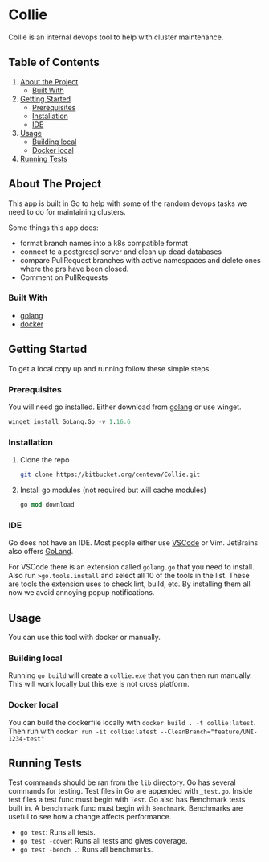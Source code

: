 # Collie

Collie is an internal devops tool to help with cluster maintenance.

## Table of Contents

1. [About the Project](#about-the-project)
    * [Built With](#built-with)
2. [Getting Started](#getting-started)
    * [Prerequisites](#prerequisites)
    * [Installation](#installation)
    * [IDE](#ide)
3. [Usage](#usage)
    * [Building local](#building-local)
    * [Docker local](#docker-local)
4. [Running Tests](#running-tests)

## About The Project
This app is built in Go to help with some of the random devops tasks we need to do for maintaining clusters.

Some things this app does:

- format branch names into a k8s compatible format
- connect to a postgresql server and clean up dead databases
- compare PullRequest branches with active namespaces and delete ones where the prs have been closed.
- Comment on PullRequests

### Built With

* [golang](https://golang.org/)
* [docker](https://www.docker.com/)

## Getting Started

To get a local copy up and running follow these simple steps.

### Prerequisites

You will need go installed. Either download from [golang](https://golang.org/dl/) or use winget.

```ps
winget install GoLang.Go -v 1.16.6
```

### Installation

1. Clone the repo

    ```sh
    git clone https://bitbucket.org/centeva/Collie.git
    ```

2. Install go modules (not required but will cache modules)

    ```ps
    go mod download
    ```

### IDE

Go does not have an IDE. Most people either use [VSCode](https://code.visualstudio.com/) or Vim. JetBrains also offers [GoLand](https://www.jetbrains.com/go/).

For VSCode there is an extension called `golang.go` that you need to install. Also run `>go.tools.install` and select all 10 of the tools in the list. These are tools the extension uses to check lint, build, etc. By installing them all now we avoid annoying popup notifications.

## Usage

You can use this tool with docker or manually.

### Building local
Running `go build` will create a `collie.exe` that you can then run manually. This will work locally but this exe is not cross platform.

### Docker local
You can build the dockerfile locally with `docker build . -t collie:latest`. Then run with `docker run -it collie:latest --CleanBranch="feature/UNI-1234-test"`

## Running Tests
Test commands should be ran from the `lib` directory. Go has several commands for testing. Test files in Go are appended with `_test.go`. Inside test files a test func must begin with `Test`. Go also has Benchmark tests built in. A benchmark func must begin with `Benchmark`. Benchmarks are useful to see how a change affects performance.

- `go test`: Runs all tests.
- `go test -cover`: Runs all tests and gives coverage.
- `go test -bench .`: Runs all benchmarks.
